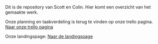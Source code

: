 Dit is de repository van Scott en Colin.
Hier komt een overzicht van het gemaakte werk.

Onze planning en taakverdeling is terug te vinden op onze trello pagina.
[Naar onze trello pagina](https://trello.com/b/YpXCLgoI/landingspage-scott-colin)

Onze landingspage:
[Naar de landingspage](https://31658.hosts1.ma-cloud.nl/LandingspageLAM/Landingspage/)


